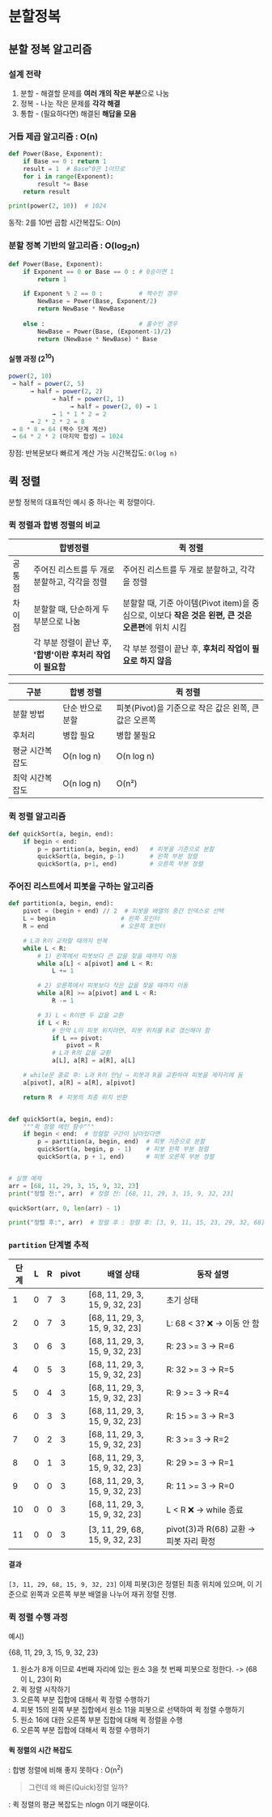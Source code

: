 # 분할정복

## 분할 정복 알고리즘

### 설계 전략

1. 분할 - 해결할 문제를 **여러 개의 작은 부분**으로 나눔
2. 정복 - 나눈 작은 문제를 **각각 해결**
3. 통합 - (필요하다면) 해결된 **해답을 모음**

### 거듭 제곱 알고리즘 : O(n)

```python
def Power(Base, Exponent):
    if Base == 0 : return 1
    result = 1  # Base^0은 1이므로
    for i in range(Exponent):
        result *= Base
    return result

print(power(2, 10))  # 1024
```
동작: 2를 10번 곱함
시간복잡도: O(n)

### 분할 정복 기반의 알고리즘 : O(log<sub>2</sub>n)
```python
def Power(Base, Exponent):
    if Exponent == 0 or Base == 0 : # 0승이면 1
        return 1

    if Exponent % 2 == 0 :          # 짝수인 경우
        NewBase = Power(Base, Exponent/2)
        return NewBase * NewBase
    
    else :                          # 홀수인 경우
        NewBase = Power(Base, (Exponent-1)/2)
        return (NewBase * NewBase) * Base
```

#### 실행 과정 (2<sup>10</sup>)
```sql
power(2, 10)
 → half = power(2, 5)
      → half = power(2, 2)
            → half = power(2, 1)
                 → half = power(2, 0) → 1
            → 1 * 1 * 2 = 2
      → 2 * 2 * 2 = 8
 → 8 * 8 = 64 (짝수 단계 계산)
 → 64 * 2 * 2 (마지막 합성) = 1024
```
장점: 반복문보다 빠르게 계산 가능
시간복잡도: `O(log n)`

## 퀵 정렬 

분할 정복의 대표적인 예시 중 하나는 퀵 정렬이다.

### 퀵 정렬과 합병 정렬의 비교

||합병정렬|퀵 정렬|
|-|-------|------|
|공통점|주어진 리스트를 두 개로 분할하고, 각각을 정렬|주어진 리스트를 두 개로 분할하고, 각각을 정렬|
|차이점|분할할 때, 단순하게 두 부분으로 나눔|분할할 때, 기준 아이템(Pivot item)을 중심으로, 이보다 **작은 것은 왼편, 큰 것은 오른편**에 위치 시킴|
||각 부분 정렬이 끝난 후, **'합병'이란 후처리 작업이 필요함**|각 부분 정렬이 끝난 후, **후처리 작업이 필요로 하지 않음**|

| 구분       | 합병 정렬      | 퀵 정렬                               |
| -------- | ---------- | ---------------------------------- |
| 분할 방법    | 단순 반으로 분할  | 피봇(Pivot)을 기준으로 작은 값은 왼쪽, 큰 값은 오른쪽 |
| 후처리      | 병합 필요      | 병합 불필요                             |
| 평균 시간복잡도 | O(n log n) | O(n log n)                         |
| 최악 시간복잡도 | O(n log n) | O(n²)                              |

### 퀵 정렬 알고리즘
```python
def quickSort(a, begin, end):
    if begin < end:
        p = partition(a, begin, end)   # 피봇을 기준으로 분할
        quickSort(a, begin, p-1)       # 왼쪽 부분 정렬
        quickSort(a, p+1, end)         # 오른쪽 부분 정렬
```

### 주어진 리스트에서 피봇을 구하는 알고리즘
```python
def partition(a, begin, end):
    pivot = (begin + end) // 2  # 피봇을 배열의 중간 인덱스로 선택
    L = begin                  # 왼쪽 포인터
    R = end                    # 오른쪽 포인터

    # L과 R이 교차할 때까지 반복
    while L < R:
        # 1) 왼쪽에서 피봇보다 큰 값을 찾을 때까지 이동
        while a[L] < a[pivot] and L < R:
            L += 1

        # 2) 오른쪽에서 피봇보다 작은 값을 찾을 때까지 이동
        while a[R] >= a[pivot] and L < R:
            R -= 1

        # 3) L < R이면 두 값을 교환
        if L < R:
            # 만약 L이 피봇 위치라면, 피봇 위치를 R로 갱신해야 함
            if L == pivot:
                pivot = R
            # L과 R의 값을 교환
            a[L], a[R] = a[R], a[L]

    # while문 종료 후: L과 R이 만남 → 피봇과 R을 교환하여 피봇을 제자리에 둠
    a[pivot], a[R] = a[R], a[pivot]

    return R  # 피봇의 최종 위치 반환


def quickSort(a, begin, end):
    """퀵 정렬 메인 함수"""
    if begin < end:  # 정렬할 구간이 남아있다면
        p = partition(a, begin, end)  # 피봇 기준으로 분할
        quickSort(a, begin, p - 1)    # 피봇 왼쪽 부분 정렬
        quickSort(a, p + 1, end)      # 피봇 오른쪽 부분 정렬


# 실행 예제
arr = [68, 11, 29, 3, 15, 9, 32, 23]
print("정렬 전:", arr)  # 정렬 전: [68, 11, 29, 3, 15, 9, 32, 23]

quickSort(arr, 0, len(arr) - 1)

print("정렬 후:", arr)  # 정렬 후 : 정렬 후: [3, 9, 11, 15, 23, 29, 32, 68]

```
### `partition` 단계별 추적
| 단계 | L | R | pivot | 배열 상태                           | 동작 설명                         |
| -- | - | - | ----- | ------------------------------- | ----------------------------- |
| 1  | 0 | 7 | 3     | \[68, 11, 29, 3, 15, 9, 32, 23] | 초기 상태                         |
| 2  | 0 | 7 | 3     | \[68, 11, 29, 3, 15, 9, 32, 23] | L: 68 < 3? ❌ → 이동 안 함         |
| 3  | 0 | 6 | 3     | \[68, 11, 29, 3, 15, 9, 32, 23] | R: 23 >= 3 → R=6              |
| 4  | 0 | 5 | 3     | \[68, 11, 29, 3, 15, 9, 32, 23] | R: 32 >= 3 → R=5              |
| 5  | 0 | 4 | 3     | \[68, 11, 29, 3, 15, 9, 32, 23] | R: 9 >= 3 → R=4               |
| 6  | 0 | 3 | 3     | \[68, 11, 29, 3, 15, 9, 32, 23] | R: 15 >= 3 → R=3              |
| 7  | 0 | 2 | 3     | \[68, 11, 29, 3, 15, 9, 32, 23] | R: 3 >= 3 → R=2               |
| 8  | 0 | 1 | 3     | \[68, 11, 29, 3, 15, 9, 32, 23] | R: 29 >= 3 → R=1              |
| 9  | 0 | 0 | 3     | \[68, 11, 29, 3, 15, 9, 32, 23] | R: 11 >= 3 → R=0              |
| 10 | 0 | 0 | 3     | \[68, 11, 29, 3, 15, 9, 32, 23] | L < R ❌ → while 종료            |
| 11 | 0 | 0 | 3     | \[3, 11, 29, 68, 15, 9, 32, 23] | pivot(3)과 R(68) 교환 → 피봇 자리 확정 |

#### 결과
`[3, 11, 29, 68, 15, 9, 32, 23]`
이제 피봇(3)은 정렬된 최종 위치에 있으며, 이 기준으로 왼쪽과 오른쪽 부분 배열을 나누어 재귀 정렬 진행.



### 퀵 정렬 수행 과정

예시)

{68, 11, 29, 3, 15, 9, 32, 23}

1) 원소가 8개 이므로 4번째 자리에 있는 원소 3을 첫 번째 피봇으로 정한다.
    -> (68이 L, 23이 R)
2) 퀵 정렬 시작하기
3) 오른쪽 부분 집합에 대해서 퀵 정렬 수행하기
4) 피봇 15의 왼쪽 부분 집합에서 원소 11을 피봇으로 선택하여 퀵 정렬 수행하기
5) 원소 16에 대한 오른쪽 부분 집합에 대해 퀵 정렬을 수행
6) 오른쪽 부분 집합에 대해서 퀵 정렬 수행하기

#### 퀵 정렬의 시간 복잡도
: 합병 정렬에 비해 좋지 못하다
: O(n<sup>2</sup>)

> 그런데 왜 빠른(Quick)정렬 일까?

: 퀵 정렬의 평균 복잡도는 nlogn 이기 때문이다.